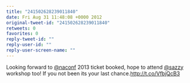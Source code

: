 ```yaml
---
title: "241502628239011840"
date: Fri Aug 31 11:48:08 +0000 2012
original-tweet-id: "241502628239011840"
retweets: 0
favorites: 0
reply-tweet-id: ""
reply-user-id: ""
reply-user-screen-name: ""
---
```

Looking forward to <a href="https://twitter.com/naconf">@naconf</a> 2013 ticket booked, hope to attend <a href="https://twitter.com/sazzy">@sazzy</a> workshop too! If you not been its your last chance.http://t.co/VfbjQcB3
